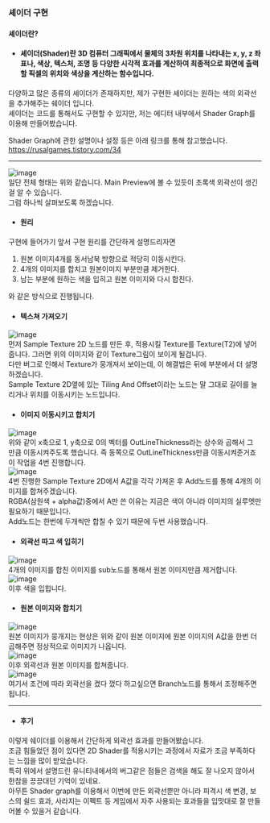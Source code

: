 ### 셰이더 구현
#### 셰이더란?    
- #### 셰이더(Shader)란 3D 컴퓨터 그래픽에서 물체의 3차원 위치를 나타내는 x, y, z 좌표나, 색상, 텍스처, 조명 등 다양한 시각적 효과를 계산하여 최종적으로 화면에 출력할 픽셀의 위치와 색상을 계산하는 함수입니다.
다양하고 많은 종류의 셰이더가 존재하지만, 제가 구현한 셰이더는 원하는 색의 외곽선을 추가해주는 쉐이더 입니다.    
셰이더는 코드를 통해서도 구현할 수 있지만, 저는 에디터 내부에서 Shader Graph를 이용해 만들어봤습니다.    

Shader Graph에 관한 설명이나 설정 등은 아래 링크를 통해 참고했습니다.    
https://rusalgames.tistory.com/34

----

![image](https://github.com/user-attachments/assets/2359e56f-33d4-4273-aa39-ec55b63c4060)    
일단 전체 형태는 위와 같습니다. Main Preview에 볼 수 있듯이 초록색 외곽선이 생긴걸 알 수 있습니다.    
그럼 하나씩 살펴보도록 하겠습니다.    

- #### 원리
구현에 들어가기 앞서 구현 원리를 간단하게 설명드리자면    
  1. 원본 이미지4개를 동서남북 방향으로 적당히 이동시킨다.
  2. 4개의 이미지를 합치고 원본이미지 부분만큼 제거한다.
  3. 남는 부분에 원하는 색을 입히고 원본 이미지와 다시 합친다.    

와 같은 방식으로 진행됩니다.

- #### 텍스쳐 가져오기
![image](https://github.com/user-attachments/assets/1013170c-ddbc-421d-8e08-2c4f21405176)    
먼저 Sample Texture 2D 노드를 만든 후, 적용시킬 Texture를 Texture(T2)에 넣어줍니다. 그러면 위의 이미지와 같이 Texture그림이 보이게 될겁니다.    
다만 버그로 인해서 Texture가 뭉개져서 보이는데, 이 해결법은 뒤에 부분에서 더 설명하겠습니다.    
Sample Texture 2D옆에 있는 Tiling And Offset이라는 노드는 말 그대로 길이를 늘리거나 위치를 이동시키는 노드입니다.    

- #### 이미지 이동시키고 합치기
![image](https://github.com/user-attachments/assets/a0c42615-68a3-48a7-9d9c-885c569b1138)    
위와 같이 x축으로 1, y축으로 0의 벡터를 OutLineThickness라는 상수와 곱해서 그 만큼 이동시켜주도록 했습니다. 즉 동쪽으로 OutLineThickness만큼 이동시켜준거죠    
이 작업을 4번 진행합니다.    
![image](https://github.com/user-attachments/assets/a9d28201-c024-4ac2-b716-6a6ca71d7b83)     
4번 진행한 Sample Texture 2D에서 A값을 각각 가져온 후 Add노드를 통해 4개의 이미지를 합쳐주겠습니다.    
RGBA(삼원색 + alpha값)중에서 A만 쓴 이유는 지금은 색이 아니라 이미지의 실루엣만 필요하기 때문입니다.    
Add노드는 한번에 두개씩만 합칠 수 있기 때문에 두번 사용했습니다.    

- #### 외곽선 따고 색 입히기
![image](https://github.com/user-attachments/assets/df0b2711-ead0-40f2-8fca-ba5b9ad71dac)    
4개의 이미지를 합친 이미지를 sub노드를 통해서 원본 이미지만큼 제거합니다.    
![image](https://github.com/user-attachments/assets/733ae403-7d09-4b8a-af90-6a420f96d247)    
이후 색을 입힙니다.    

- #### 원본 이미지와 합치기
![image](https://github.com/user-attachments/assets/aa109f15-9094-4372-bb81-fc5aeed5aaf6)     
원본 이미지가 뭉개지는 현상은 위와 같이 원본 이미지에 원본 이미지의 A값을 한번 더 곱해주면 정상적으로 이미지가 나옵니다.     
![image](https://github.com/user-attachments/assets/8d898c56-8efa-41b6-9c5c-9f0ba5dd5555)    
이후 외곽선과 원본 이미지를 합쳐줍니다.    
![image](https://github.com/user-attachments/assets/186a3f98-b332-4bfb-9e0a-71e9887eba57)    
여기서 조건에 따라 외곽선을 켰다 껐다 하고싶으면 Branch노드를 통해서 조정해주면 됩니다.    

----

 - #### 후기    
이렇게 쉐이더를 이용해서 간단하게 외곽선 효과를 만들어봤습니다.    
조금 힘들었던 점이 있다면 2D Shader를 적용시키는 과정에서 자료가 조금 부족하다는 느낌을 많이 받았습니다.    
특히 위에서 설명드린 유니티내에서의 버그같은 점들은 검색을 해도 잘 나오지 않아서 한참을 끙끙대던 기억이 있네요.    
아무튼 Shader graph를 이용해서 이번에 만든 외곽선뿐만 아니라 피격시 색 변경, 보스의 쉴드 효과, 사라지는 이펙트 등 게임에서 자주 사용되는 효과들을 입맛대로 잘 만들어볼 수 있을거 같습니다.    
